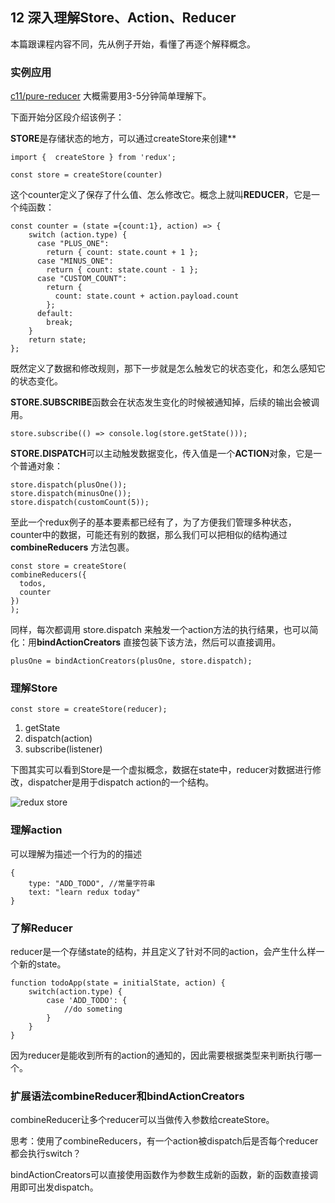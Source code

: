 ## 12 深入理解Store、Action、Reducer

本篇跟课程内容不同，先从例子开始，看懂了再逐个解释概念。

### 实例应用

[c11/pure-reducer](https://codesandbox.io/s/6n20nrzlxz) 大概需要用3-5分钟简单理解下。

下面开始分区段介绍该例子：

**STORE**是存储状态的地方，可以通过createStore来创建**

```
import {  createStore } from 'redux';

const store = createStore(counter)
```

这个counter定义了保存了什么值、怎么修改它。概念上就叫**REDUCER**，它是一个纯函数：

```
const counter = (state ={count:1}, action) => {
	switch (action.type) {
	  case "PLUS_ONE":
	    return { count: state.count + 1 };
	  case "MINUS_ONE":
	    return { count: state.count - 1 };
	  case "CUSTOM_COUNT":
	    return {
	      count: state.count + action.payload.count
	    };
	  default:
	    break;
	}
	return state;
};
```

既然定义了数据和修改规则，那下一步就是怎么触发它的状态变化，和怎么感知它的状态变化。

**STORE.SUBSCRIBE**函数会在状态发生变化的时候被通知掉，后续的输出会被调用。

```
store.subscribe(() => console.log(store.getState()));
```

**STORE.DISPATCH**可以主动触发数据变化，传入值是一个**ACTION**对象，它是一个普通对象：

```
store.dispatch(plusOne());
store.dispatch(minusOne());
store.dispatch(customCount(5));
```

至此一个redux例子的基本要素都已经有了，为了方便我们管理多种状态，counter中的数据，可能还有别的数据，那么我们可以把相似的结构通过 **combineReducers** 方法包裹。

```
const store = createStore(
combineReducers({
  todos,
  counter
})
);
```

同样，每次都调用 store.dispatch 来触发一个action方法的执行结果，也可以简化：用**bindActionCreators** 直接包装下该方法，然后可以直接调用。

```
plusOne = bindActionCreators(plusOne, store.dispatch);
```


### 理解Store


```
const store = createStore(reducer);
```

1. getState
2. dispatch(action)
3. subscribe(listener)

下图其实可以看到Store是一个虚拟概念，数据在state中，reducer对数据进行修改，dispatcher是用于dispatch action的一个结构。

![redux store](https://blog-1258030304.cos.ap-guangzhou.myqcloud.com/books/react-action/redux-workflow.png)

### 理解action


可以理解为描述一个行为的的描述

```
{
	type: "ADD_TODO", //常量字符串
	text: "learn redux today"
}
```

### 了解Reducer

reducer是一个存储state的结构，并且定义了针对不同的action，会产生什么样一个新的state。

```
function todoApp(state = initialState, action) {
	switch(action.type) {
		case 'ADD_TODO': {
 			//do someting
		}
	}
}
```

因为reducer是能收到所有的action的通知的，因此需要根据类型来判断执行哪一个。



### 扩展语法combineReducer和bindActionCreators

combineReducer让多个reducer可以当做传入参数给createStore。

思考：使用了combineReducers，有一个action被dispatch后是否每个reducer都会执行switch？

bindActionCreators可以直接使用函数作为参数生成新的函数，新的函数直接调用即可出发dispatch。